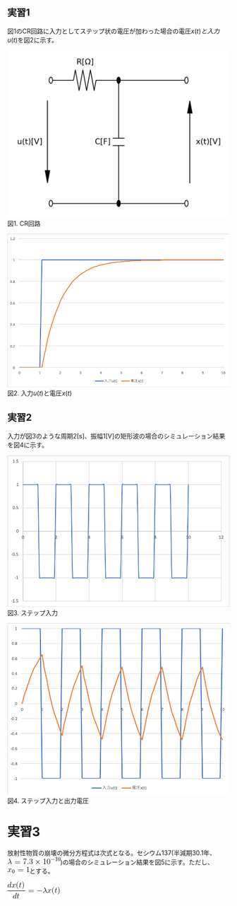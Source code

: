 ## 実習1
図1のCR回路に入力としてステップ状の電圧が加わった場合の電圧$x(t)と入力u(t)$を図2に示す。


![Circuit](./Figure_1.png)
図1. CR回路


![Voltage](./Figure_2.png)
図2. 入力$u(t)$と電圧$x(t)$


## 実習2
入力が図3のような周期2[s]、振幅1[V]の矩形波の場合のシミュレーション結果を図4に示す。


![Step](./Figure_3.png)
図3. ステップ入力


![Voltage](./Figure_4.png)
図4. ステップ入力と出力電圧


# 実習3
放射性物質の崩壊の微分方程式は次式となる。セシウム137(半減期30.1年、![\lambda=7.3\times10^{-10}](./CodeCogsEqn(1).gif))の場合のシミュレーション結果を図5に示す。ただし、![](CodeCogsEqn(2).gif)とする。


![\frac{dx(t)}{dt} = -\lambda x(t)](./CodeCogsEqn.gif)
